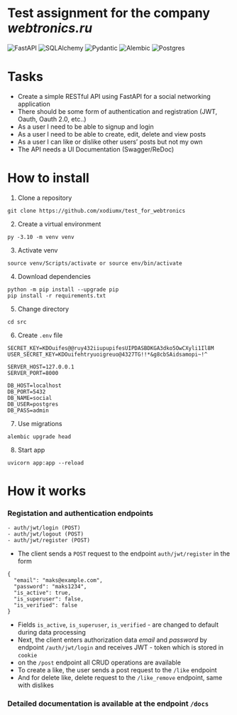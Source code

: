 # Test assignment for the company *webtronics.ru*

![FastAPI](https://img.shields.io/badge/FastAPI-FFCF40?style=for-the-badge&logo=fastapi&logoColor=white) ![SQLAlchemy](https://img.shields.io/badge/SQLAlchemy-000000?style=for-the-badge&logo=python&logoColor=white) ![Pydantic](https://img.shields.io/badge/Pydantic-000000?style=for-the-badge&logo=python&logoColor=white) ![Alembic](https://img.shields.io/badge/Alembic-000000?style=for-the-badge&logo=python&logoColor=white) ![Postgres](https://img.shields.io/badge/postgresql-FFCF40?style=for-the-badge&logo=postgresql&logoColor=white)

# Tasks

- Create a simple RESTful API using FastAPI for a social networking application
- There should be some form of authentication and registration (JWT, Oauth, Oauth 2.0, etc..)
- As a user I need to be able to signup and login
- As a user I need to be able to create, edit, delete and view posts
- As a user I can like or dislike other users’ posts but not my own 
- The API needs a UI Documentation (Swagger/ReDoc)

# How to install
1. Clone a repository
```
git clone https://github.com/xodiumx/test_for_webtronics
```
2. Create a virtual environment
```
py -3.10 -m venv venv
```
3. Activate venv
```
source venv/Scripts/activate or source env/bin/activate
```
4. Download dependencies
```
python -m pip install --upgrade pip
pip install -r requirements.txt
```
5. Change directory
```
cd src
```
6. Create `.env` file
```
SECRET_KEY=KDOuifes@@ruy432iiupupifesUIPDASBDKGA3dko5OwCXyli1Il8M
USER_SECRET_KEY=KDOuifehtryuoigreuo@4327TG!!*&g8cbSAidsamopi~!^

SERVER_HOST=127.0.0.1
SERVER_PORT=8000

DB_HOST=localhost
DB_PORT=5432
DB_NAME=social
DB_USER=postgres
DB_PASS=admin
```
7. Use migrations
```
alembic upgrade head
```
8. Start app
```
uvicorn app:app --reload
```
# How it works

### Registation and authentication endpoints
```
- auth/jwt/login (POST)
- auth/jwt/logout (POST)
- auth/jwt/register (POST)
```
- The client sends a `POST` request to the endpoint `auth/jwt/register` in the form
```
{
  "email": "maks@example.com",
  "password": "maks1234",
  "is_active": true,
  "is_superuser": false,
  "is_verified": false
}
```
- Fields `is_active`, `is_superuser`, `is_verified` - are changed to default during data processing
- Next, the client enters authorization data *email* and *password* by endpoint `/auth/jwt/login` and receives JWT - token which is stored in `cookie`
- on the `/post` endpoint all CRUD operations are available
- To create a like, the user sends a post request to the `/like` endpoint
- And for delete like, delete request to the `/like_remove` endpoint, same with dislikes

### Detailed documentation is available at the endpoint `/docs`

